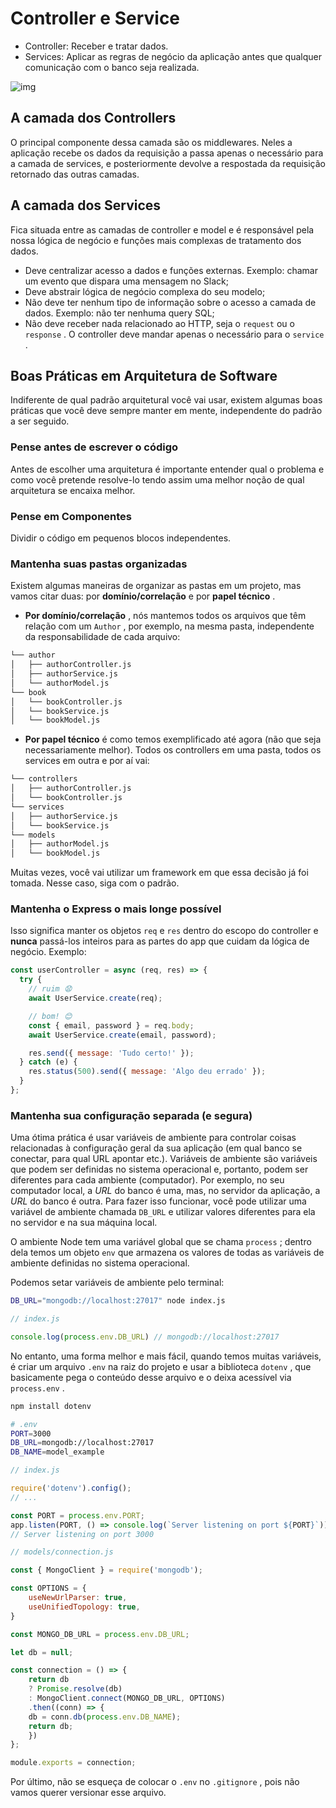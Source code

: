 # Controller e Service

- Controller: Receber e tratar dados.
- Services: Aplicar as regras de negócio da aplicação antes que qualquer comunicação com o banco seja realizada.

![img](https://s3.us-east-2.amazonaws.com/assets.app.betrybe.com/back-end/architecture/msc/msc-part-2/images/architecture_layers-ea1a7edbd08e7a7648a207cacbbadbd1.png)

## A camada dos Controllers

O principal componente dessa camada são os middlewares. Neles a aplicação recebe os dados da requisição a passa apenas o necessário para a camada de services, e posteriormente devolve a respostada da requisição retornado das outras camadas.

## A camada dos Services

Fica situada entre as camadas de controller e model e é responsável pela nossa lógica de negócio e funções mais complexas de tratamento dos dados. 

- Deve centralizar acesso a dados e funções externas. Exemplo: chamar um evento que dispara uma mensagem no Slack;
- Deve abstrair lógica de negócio complexa do seu modelo;
- Não deve ter nenhum tipo de informação sobre o acesso a camada de dados. Exemplo: não ter nenhuma query SQL;
- Não deve receber nada relacionado ao HTTP, seja o `request` ou o `response` . O controller deve mandar apenas o necessário para o `service` .

## Boas Práticas em Arquitetura de Software

Indiferente de qual padrão arquitetural você vai usar, existem algumas boas práticas que você deve sempre manter em mente, independente do padrão a ser seguido.

### Pense antes de escrever o código

Antes de escolher uma arquitetura é importante entender qual o problema e como você pretende resolve-lo tendo assim uma melhor noção de qual arquitetura se encaixa melhor.

### Pense em Componentes

Dividir o código em pequenos blocos independentes. 

### Mantenha suas pastas organizadas

Existem algumas maneiras de organizar as pastas em um projeto, mas vamos citar duas: por **domínio/correlação** e por **papel técnico** .

- **Por domínio/correlação** , nós mantemos todos os arquivos que têm relação com um `Author` , por exemplo, na mesma pasta, independente da responsabilidade de cada arquivo:

```bash
└── author
│   ├── authorController.js
│   ├── authorService.js
│   └── authorModel.js
└── book
│   └── bookController.js
│   └── bookService.js
│   └── bookModel.js
```

- **Por papel técnico** é como temos exemplificado até agora (não que seja necessariamente melhor). Todos os controllers em uma pasta, todos os services em outra e por aí vai:

```bash
└── controllers
│   ├── authorController.js
│   └── bookController.js
└── services
│   ├── authorService.js
│   └── bookService.js
└── models
│   ├── authorModel.js
│   └── bookModel.js
```

Muitas vezes, você vai utilizar um framework em que essa decisão já foi tomada. Nesse caso, siga com o padrão.

### Mantenha o Express o **mais longe possível**

Isso significa manter os objetos `req` e `res` dentro do escopo do controller e **nunca** passá-los inteiros para as partes do app que cuidam da lógica de negócio. Exemplo:

```javascript
const userController = async (req, res) => {
  try {
    // ruim 😧
    await UserService.create(req);

    // bom! 😊
    const { email, password } = req.body;
    await UserService.create(email, password);

    res.send({ message: 'Tudo certo!' });
  } catch (e) {
    res.status(500).send({ message: 'Algo deu errado' });
  }
};
```

### Mantenha sua configuração separada (e segura)

Uma ótima prática é usar variáveis de ambiente para controlar coisas relacionadas à configuração geral da sua aplicação (em qual banco se conectar, para qual URL apontar etc.). Variáveis de ambiente são variáveis que podem ser definidas no sistema operacional e, portanto, podem ser diferentes para cada ambiente (computador). Por exemplo, no seu computador local, a *URL* do banco é uma, mas, no servidor da aplicação, a *URL* do banco é outra. Para fazer isso funcionar, você pode utilizar uma variável de ambiente chamada `DB_URL` e utilizar valores diferentes para ela no servidor e na sua máquina local.

O ambiente Node tem uma variável global que se chama `process` ; dentro dela temos um objeto `env` que armazena os valores de todas as variáveis de ambiente definidas no sistema operacional.

Podemos setar variáveis de ambiente pelo terminal:

```bash
DB_URL="mongodb://localhost:27017" node index.js
```

```js
// index.js

console.log(process.env.DB_URL) // mongodb://localhost:27017
```

No entanto, uma forma melhor e mais fácil, quando temos muitas variáveis, é criar um arquivo `.env` na raiz do projeto e usar a biblioteca `dotenv` , que basicamente pega o conteúdo desse arquivo e o deixa acessível via `process.env` .

```bash
npm install dotenv
```

```bash
# .env
PORT=3000
DB_URL=mongodb://localhost:27017
DB_NAME=model_example
```

```js
// index.js

require('dotenv').config();
// ...

const PORT = process.env.PORT;
app.listen(PORT, () => console.log(`Server listening on port ${PORT}`));
// Server listening on port 3000
```

```js
// models/connection.js

const { MongoClient } = require('mongodb');

const OPTIONS = {
    useNewUrlParser: true,
    useUnifiedTopology: true,
}

const MONGO_DB_URL = process.env.DB_URL;

let db = null;

const connection = () => {
    return db
    ? Promise.resolve(db)
    : MongoClient.connect(MONGO_DB_URL, OPTIONS)
    .then((conn) => {
    db = conn.db(process.env.DB_NAME);
    return db;
    })
};

module.exports = connection;
```

Por último, não se esqueça de colocar o `.env` no `.gitignore` , pois não vamos querer versionar esse arquivo.


